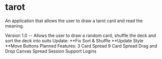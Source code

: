 # tarot

An application that allows the user to draw a tarot card and read the meaning.

Version 1.0 -- Allows the user to draw a random card, shuffle the deck and sort the deck into suits
Update:
**Fix Sort & Shuffle
**Update Style
**Move Buttons
Planned Features:
3 Card Spread
9 Card Spread
Drag and Drop Canvas Spread
Session Support
Logins
